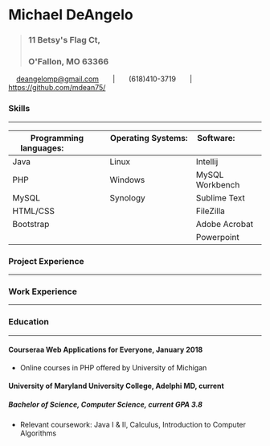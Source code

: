 # Michael DeAngelo
>### 11 Betsy's Flag Ct,
>### O'Fallon, MO  63366

&nbsp; &nbsp; deangelomp@gmail.com &nbsp; &nbsp; &nbsp; | &nbsp; &nbsp; &nbsp; (618)410-3719 &nbsp; &nbsp; &nbsp;  |  &nbsp; &nbsp; &nbsp; https://github.com/mdean75/ &nbsp; &nbsp; &nbsp;


### Skills
***


| Programming languages:  &nbsp; &nbsp; &nbsp; &nbsp; &nbsp; &nbsp; &nbsp; | Operating Systems: &nbsp; &nbsp; &nbsp; &nbsp; &nbsp; &nbsp; &nbsp; &nbsp; &nbsp; &nbsp; | Software: &nbsp; &nbsp; &nbsp; &nbsp; &nbsp; &nbsp; &nbsp; &nbsp; &nbsp; &nbsp; |
| ------------- | ------------- | ------------- |
| Java  | Linux  | Intellij  |
| PHP  | Windows  | MySQL Workbench |
| MySQL | Synology | Sublime Text |
| HTML/CSS |  | FileZilla |
| Bootstrap |  | Adobe Acrobat |
|  |  | Powerpoint |

### Project Experience
***

### Work Experience
***

### Education
***

#### Courseraa Web Applications for Everyone, January 2018
 * Online courses in PHP offered by University of Michigan

#### University of Maryland University College, Adelphi MD, current 
##### _Bachelor of Science, Computer Science, current GPA 3.8_
 * Relevant coursework: Java I & II, Calculus, Introduction to Computer Algorithms